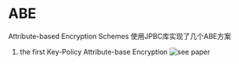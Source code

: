 # ABE
Attribute-based Encryption Schemes
使用JPBC库实现了几个ABE方案
1. the first Key-Policy Attribute-base Encryption ![see paper](https://dl.acm.org/doi/10.1145/1180405.1180418)
